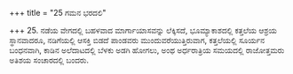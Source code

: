 +++
title = "25 ಗಮನ ಭರದಲಿ"

+++
25. ನಡೆಯ ವೇಗದಲ್ಲಿ ಬಹಳವಾದ ಮಾರ್ಗಾಯಾಸವನ್ನು ಲೆಕ್ಕಿಸದೆ, ಭೂಮ್ಯಾಕಾಶದಲ್ಲಿ ಕತ್ತಲೆಯ ಆಶ್ರಯ ಸ್ಥಾನವಾದರೂ, ನಡಿಗೆಯಲ್ಲಿ ಆಸಕ್ತಿ ಬಿಡದೆ ಪಾಂಡವರು ಮುಂದುವರೆಯುತ್ತಿರುವಾಗ, ಕತ್ತಲೆಯಲ್ಲಿ ಸೂರ್ಯನ ಬಂಧನವಾಗಿ, ಕಾಡಿನ ಅಲೆದಾಟದಲ್ಲಿ ಬೆಳಕು ಅಡಗಿ ಹೋಗಲು, ಅಂಥ ಅರ್ಧರಾತ್ರಿಯ ಸಮಯದಲ್ಲಿ ರಾಜೋತ್ತಮರು ಅತಿಶಯ ಸಂಚಾರದಲ್ಲಿ ಬಂದರು.